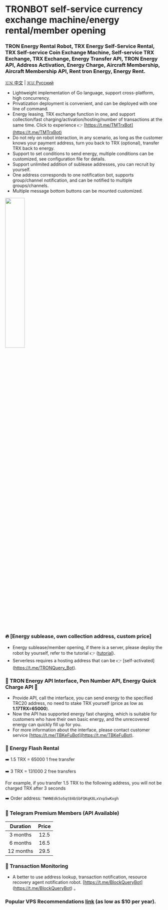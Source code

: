 # TRONBOT self-service currency exchange machine/energy rental/member opening

### TRON Energy Rental Robot, TRX Energy Self-Service Rental, TRX Self-service Coin Exchange Machine, Self-service TRX Exchange, TRX Exchange, Energy Transfer API, TRON Energy API, Address Activation, Energy Charge, Aircraft Membership, Aircraft Membership API, Rent tron Energy, Energy Rent.

[🇨🇳 中文](./README.md) | [🇷🇺 Русский](./README.ru.md)

* Lightweight implementation of Go language, support cross-platform, high concurrency.
* Privatization deployment is convenient, and can be deployed with one line of command.
* Energy leasing, TRX exchange function in one, and support collection/fast charging/activation/hosting/number of transactions at the same time. Click to experience 👉 [https://t.me/TMTrxBot](https://t.me/TMTrxBot)
* Do not rely on robot interaction, in any scenario, as long as the customer knows your payment address, turn you back to TRX (optional), transfer TRX back to energy.
* Support to set conditions to send energy, multiple conditions can be customized, see configuration file for details.
* Support unlimited addition of sublease addresses, you can recruit by yourself.
* One address corresponds to one notification bot, supports group/channel notification, and can be notified to multiple groups/channels.
* Multiple message bottom buttons can be mounted customized.

<img src="https://github.com/user-attachments/assets/46443890-3043-40c4-98ae-27087ea34261" width="35%">

### 🔥 [Energy sublease, own collection address, custom price]
* Energy sublease/member opening, if there is a server, please deploy the robot by yourself, refer to the tutorial 👉 ([tutorial](./INSTALL.md)).
* Serverless requires a hosting address that can be 👉 [self-activated] (https://t.me/TRONQuery_Bot).

### 🤝 TRON Energy API Interface, Pen Number API, Energy Quick Charge API 🔋
* Provide API, call the interface, you can send energy to the specified TRC20 address, no need to stake TRX yourself (price as low as **1.17TRX=65000**).
* Now the API has supported energy fast charging, which is suitable for customers who have their own basic energy, and the unrecovered energy can quickly fill up for you.
* For more information about the interface, please contact customer service [https://t.me/TBKeFuBot](https://t.me/TBKeFuBot).

### 🔋 Energy Flash Rental
➡️ 1.5 TRX = 65000 1 free transfer

➡️ 3 TRX = 131000 2 free transfers

For example, if you transfer 1.5 TRX to the following address, you will not be charged TRX after 3 seconds

➡️ Order address:
`TWHNEdk5o5qt84bSbFQKqK8LxVxp5wKxgh`

### 🎁 Telegram Premium Members (API Available)

| Duration | Price |
|:-----:|:-----:|
| 3 months | 12.5 |
| 6 months | 16.5 |
| 12 months | 29.5 |

### 🌈 Transaction Monitoring
* A better to use address lookup, transaction notification, resource recovery agent notification robot. [https://t.me/BlockQueryBot] (https://t.me/BlockQueryBot) 。

### Popular VPS Recommendations [link](./RACKNERD.md) (as low as $10 per year).
